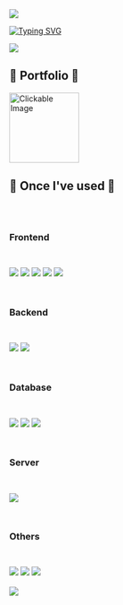<img src="https://capsule-render.vercel.app/api?type=waving&color=fffacd&height=150&section=header" />

[![Typing SVG](https://readme-typing-svg.demolab.com?font=Alkatra&weight=500&size=45&duration=3500&pause=3&color=fffacd&center=false&vCenter=false&multiline=true&repeat=true&width=1000&height=100&lines=Welcome+to+kde's+GitHub!👋)](https://git.io/typing-svg)

<div align="left">
  <a href="https://hits.seeyoufarm.com">
    <img src="https://hits.seeyoufarm.com/api/count/incr/badge.svg?url=https%3A%2F%2Fgithub.com%2Fkde0707&count_bg=%2396A23D&title_bg=%23F28627&icon=swarm.svg&icon_color=%23E7E7E7&title=views&edge_flat=false"/>
  </a>
</div>
<div align="left">
</div>
<h2 class="heading-element" align="left" dir="auto">💛 Portfolio 💛</h2>
<div style="display:flex; flex-direction:column; align-items:flex-start;">
  <!-- Frontend -->

<a href="https://bevel-sodium-cf0.notion.site/074f3a250fb8476b9cef72f0a9d1b568" target="_blank">
    <img src="https://cdn.pixabay.com/photo/2016/03/31/21/17/citrus-1296303_1280.png" alt="Clickable Image" width="125" />
</a>
  
<h2 class="heading-element" align="left" dir="auto">💛 Once I've used 💛</h2>

<div style="display:flex; flex-direction:column; align-items:flex-start;">
  <!-- Frontend -->
    <p><h3>Frontend</h3></p>
    <div>
        <img src="https://img.shields.io/badge/HTML5-E34F26?style=for-the-badge&logo=html5&logoColor=white"> 
        <img src="https://img.shields.io/badge/CSS3-1572B6?style=for-the-badge&logo=css3&logoColor=white"> 
        <img src="https://img.shields.io/badge/JavaScript-F7DF1E?style=for-the-badge&logo=Javascript&logoColor=black">
        <img src="https://img.shields.io/badge/Bootstrap-563D7C?style=for-the-badge&logo=bootstrap&logoColor=white">
        <img src="https://img.shields.io/badge/jQuery-0769AD?style=for-the-badge&logo=jquery&logoColor=white">
    </div>
    <!-- Backend -->
    <p><h3>Backend</h3></p>
    <div>
        <img src="https://img.shields.io/badge/Java-007396?style=for-the-badge&logo=openjdk&logoColor=white">
        <img src="https://img.shields.io/badge/Spring-6DB33F?style=for-the-badge&logo=spring&logoColor=white"> 
    </div>
    <!-- Database -->
    <p><h3>Database</h3></p>
    <div>
        <img src="https://img.shields.io/badge/oracle-F80000?style=for-the-badge&logo=oracle&logoColor=white"> 
        <img src="https://img.shields.io/badge/mysql-4479A1?style=for-the-badge&logo=mysql&logoColor=white">
        <img src="https://img.shields.io/badge/MariaDB-003545?style=for-the-badge&logo=mariadb&logoColor=white">
    </div>
    <!-- Server -->
    <p><h3>Server</h3></p>
    <div>
        <img src="https://img.shields.io/badge/apache tomcat-F8DC75?style=for-the-badge&logo=apachetomcat&logoColor=black">
    </div>
    <!-- Others -->
    <p><h3>Others</h3></p>
    <div>
        <img src="https://img.shields.io/badge/Slack-4A154B?style=for-the-badge&logo=slack&logoColor=white">
        <img src="https://img.shields.io/badge/Notion-000000?style=for-the-badge&logo=notion&logoColor=white">
        <img src="https://img.shields.io/badge/Figma-F24E1E?style=for-the-badge&logo=figma&logoColor=white">
</div><br>
</div>

<img src="https://capsule-render.vercel.app/api?type=waving&color=fffacd&height=150&section=footer" />

<!--
**kde0707/kde0707** is a ✨ _special_ ✨ repository because its `README.md` (this file) appears on your GitHub profile.

Here are some ideas to get you started:

- 🔭 I’m currently working on ...
- 🌱 I’m currently learning ...
- 👯 I’m looking to collaborate on ...
- 🤔 I’m looking for help with ...
- 💬 Ask me about ...
- 📫 How to reach me: ...
- 😄 Pronouns: ...
- ⚡ Fun fact: ...
-->
